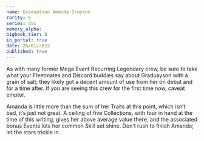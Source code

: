 ```yaml
---
name: Graduation Amanda Grayson
rarity: 5
series: dsc
memory_alpha:
bigbook_tier: 8
in_portal: true
date: 26/01/2022
published: true
---
```


As with many former Mega Event Recurring Legendary crew, be sure to take what your Fleetmates and Discord buddies say about Graduayson with a grain of salt; they likely got a decent amount of use from her on debut and for a time after. If you are seeing this crew for the first time now, caveat emptor. 

Amanda is little more than the sum of her Traits at this point, which isn’t bad, it’s just not great. A ceiling of five Collections, with four in hand at the time of this writing, gives her above average value there, and the associated bonus Events lets her common Skill set shine. Don’t rush to finish Amanda; let the stars trickle in.
